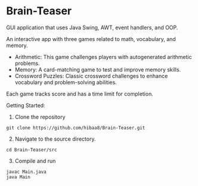 # Brain-Teaser
GUI application that uses Java Swing, AWT, event handlers, and OOP.

An interactive app with three games related to math, vocabulary, and memory.
- Arithmetic: This game challenges players with autogenerated arithmetic problems.
- Memory: A card-matching game to test and improve memory skills.
- Crossword Puzzles: Classic crossword challenges to enhance vocabulary and problem-solving abilities.

Each game tracks score and has a time limit for completion.

Getting Started:

1. Clone the repository
```
git clone https://github.com/hibaa8/Brain-Teaser.git
```

2. Navigate to the source directory.
```
cd Brain-Teaser/src
```

3. Compile and run
```
javac Main.java
java Main
```

